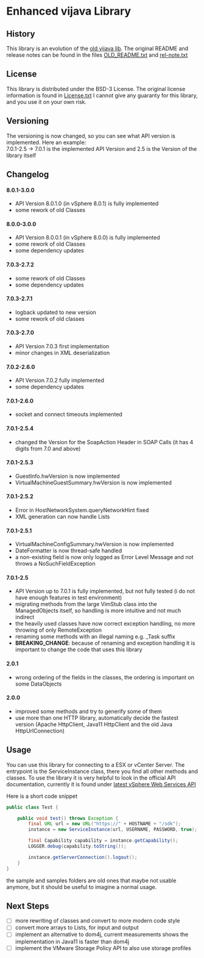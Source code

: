 # Enhanced vijava Library

## History

This library is an evolution of the [old vijava lib](http://vijava.sf.net).
The original README and release notes can be found in the files [OLD_README.txt](OLD_README.txt) and [rel-note.txt](rel-note.txt)

## License

This library is distributed under the BSD-3 License.
The original license information is found in [License.txt](License.txt)
I cannot give any guaranty for this library, and you use it on your own risk.

## Versioning

The versioning is now changed, so you can see what API version is implemented.
Here an example:</br>
7.0.1-2.5 -> 7.0.1 is the implemented API Version and 2.5 is the Version of the library itself

## Changelog

#### 8.0.1-3.0.0

* API Version 8.0.1.0 (in vSphere 8.0.1) is fully implemented
* some rework of old Classes

#### 8.0.0-3.0.0

* API Version 8.0.0.1 (in vSphere 8.0.0) is fully implemented
* some rework of old Classes
* some dependency updates

#### 7.0.3-2.7.2

* some rework of old Classes
* some dependency updates

#### 7.0.3-2.7.1

* logback updated to new version
* some rework of old classes

#### 7.0.3-2.7.0

* API Version 7.0.3 first implementation
* minor changes in XML deserialization

#### 7.0.2-2.6.0

* API Version 7.0.2 fully implemented
* some dependency updates

#### 7.0.1-2.6.0

* socket and connect timeouts implemented

#### 7.0.1-2.5.4

* changed the Version for the SoapAction Header in SOAP Calls (it has 4 digits from 7.0 and above)

#### 7.0.1-2.5.3

* GuestInfo.hwVersion is now implemented
* VirtualMachineGuestSummary.hwVersion is now implemented

#### 7.0.1-2.5.2

* Error in HostNetworkSystem.queryNetworkHint fixed
* XML generation can now handle Lists

#### 7.0.1-2.5.1

* VirtualMachineConfigSummary.hwVersion is now implemented
* DateFormatter is now thread-safe handled
* a non-existing field is now only logged as Error Level Message and not throws a NoSuchFieldException

#### 7.0.1-2.5

* API Version up to 7.0.1 is fully implemented, but not fully tested (i do not have enough features in test environment)
* migrating methods from the large VimStub class into the ManagedObjects itself, so handling is more intuitive and not much indirect
* the heavily used classes have now correct exception handling, no more throwing of only RemoteException
* renaming some methods with an illegal naming e.g. _Task suffix
* **BREAKING_CHANGE**: because of renaming and exception handling it is important to change the code that uses this library

#### 2.0.1

* wrong ordering of the fields in the classes, the ordering is important on some DataObjects

#### 2.0.0

* improved some methods and try to generify some of them
* use more than one HTTP library, automatically decide the fastest version (Apache HttpClient, Java11 HttpClient and the old Java
  HttpUrlConnection)

## Usage

You can use this library for connecting to a ESX or vCenter Server.
The entrypoint is the ServiceInstance class, there you find all other methods and classes.
To use the library it is very helpful to look in the official API documentation, currently it is found
under [latest vSphere Web Services API](https://developer.broadcom.com/xapis/vsphere-web-services-api/latest/)

Here is a short code snippet

```java
public class Test {

    public void test() throws Exception {
        final URL url = new URL("https://" + HOSTNAME + "/sdk");
        instance = new ServiceInstance(url, USERNAME, PASSWORD, true);

        final Capability capability = instance.getCapability();
        LOGGER.debug(capability.toString());

        instance.getServerConnection().logout();
    }
}
```

the sample and samples folders are old ones that maybe not usable anymore, but it should be useful to imagine a normal usage.

## Next Steps

- [ ] more rewriting of classes and convert to more modern code style
- [ ] convert more arrays to Lists, for input and output
- [ ] implement an alternative to dom4j, current measurements shows the implementation in Java11 is faster than dom4j
- [ ] implement the VMware Storage Policy API to also use storage profiles
